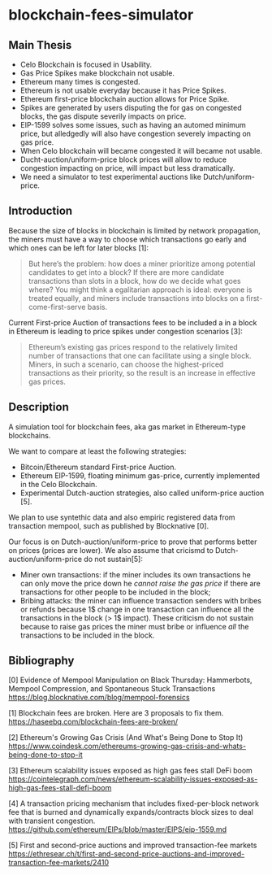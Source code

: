 # blockchain-fees-simulator

## Main Thesis

 - Celo Blockchain is focused in Usability.
 - Gas Price Spikes make blockchain not usable.
 - Ethereum many times is congested.
 - Ethereum is not usable everyday because it has Price Spikes.
 - Ethereum first-price blockchain auction allows for Price Spike.
 - Spikes are generated by users disputing the for gas on congested blocks, the gas dispute severily impacts on price.
 - EIP-1599 solves some issues, such as having an automed minimum price, but alledgedly will also have congestion severely impacting on gas price.
 - When Celo blockchain will became congested it will became not usable.
 - Ducht-auction/uniform-price block prices will allow to reduce congestion impacting on price, will impact but less dramatically.
 - We need a simulator to test experimental auctions like Dutch/uniform-price.
 
## Introduction

Because the size of blocks in blockchain is limited by network propagation, the miners must have a way to choose which transactions go early and which ones can be left for later blocks [1]:

> But here’s the problem: how does a miner prioritize among potential candidates to get into a block? If there are more candidate transactions than slots in a block, how do we decide what goes where? You might think a egalitarian approach is ideal: everyone is treated equally, and miners include transactions into blocks on a first-come-first-serve basis.

Current First-price Auction of transactions fees to be included a in a block in Ethereum is leading to price spikes under congestion scenarios [3]:

> Ethereum’s existing gas prices respond to the relatively limited number of transactions that one can facilitate using a single block. Miners, in such a scenario, can choose the highest-priced transactions as their priority, so the result is an increase in effective gas prices.

## Description

A simulation tool for blockchain fees, aka gas market in Ethereum-type blockchains.

We want to compare at least the following strategies:

 - Bitcoin/Ethereum standard First-price Auction.
 - Ethereum EIP-1599, floating minimum gas-price, currently implemented in the Celo Blockchain.
 - Experimental Dutch-auction strategies, also called uniform-price auction [5].
 
We plan to use syntethic data and also empiric registered data from transaction mempool, such as published by Blocknative [0].

Our focus is on Dutch-auction/uniform-price to prove that performs better on prices (prices are lower). We also assume that cricismd to Dutch-auction/uniform-price do not sustain[5]:

 - Miner own transactions: if the miner includes its own transactions he can only move the price down he *cannot raise the gas price* if there are transactions for other people to be included in the block;
 - Bribing attacks: the miner can influence transaction senders with bribes or refunds because 1$ change in one transaction can influence all the transactions in the block (> 1$ impact). These criticism do not sustain because to raise gas prices the miner must bribe or influence *all* the transactions to be included in the block.

## Bibliography

[0] Evidence of Mempool Manipulation on Black Thursday: Hammerbots, Mempool Compression, and Spontaneous Stuck Transactions https://blog.blocknative.com/blog/mempool-forensics

[1] Blockchain fees are broken. Here are 3 proposals to fix them. https://haseebq.com/blockchain-fees-are-broken/

[2] Ethereum's Growing Gas Crisis (And What's Being Done to Stop It) https://www.coindesk.com/ethereums-growing-gas-crisis-and-whats-being-done-to-stop-it

[3] Ethereum scalability issues exposed as high gas fees stall DeFi boom https://cointelegraph.com/news/ethereum-scalability-issues-exposed-as-high-gas-fees-stall-defi-boom

[4] A transaction pricing mechanism that includes fixed-per-block network fee that is burned and dynamically expands/contracts block sizes to deal with transient congestion. https://github.com/ethereum/EIPs/blob/master/EIPS/eip-1559.md

[5] First and second-price auctions and improved transaction-fee markets https://ethresear.ch/t/first-and-second-price-auctions-and-improved-transaction-fee-markets/2410
